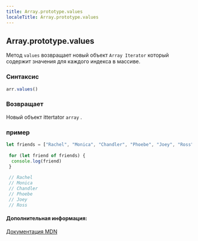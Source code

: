 ```yaml
---
title: Array.prototype.values
localeTitle: Array.prototype.values
---
```

## Array.prototype.values

Метод `values` возвращает новый объект `Array Iterator` который содержит значения для каждого индекса в массиве.

### Синтаксис

```javascript
arr.values() 
```

### Возвращает

Новый объект ittertator `array` .

### пример

```javascript
let friends = ["Rachel", "Monica", "Chandler", "Phoebe", "Joey", "Ross"] 
 
 for (let friend of friends) { 
  console.log(friend) 
 } 
 
 // Rachel 
 // Monica 
 // Chandler 
 // Phoebe 
 // Joey 
 // Ross 
```

#### Дополнительная информация:

[Документация MDN](https://developer.mozilla.org/en-US/docs/Web/JavaScript/Reference/Global_Objects/Array/values)